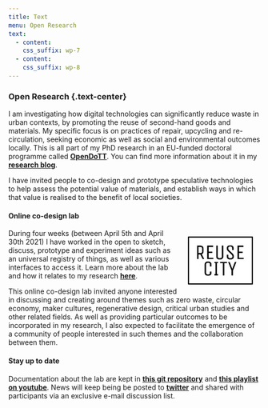 ```yaml
---
title: Text
menu: Open Research
text:
  - content:
    css_suffix: wp-7
  - content:
    css_suffix: wp-8
---
```

### Open Research {.text-center}

I am investigating how digital technologies can significantly reduce waste in urban contexts, by promoting the reuse of second-hand goods and materials. My specific focus is on practices of repair, upcycling and re-circulation, seeking economic as well as social and environmental outcomes locally. This is all part of my PhD research in an EU-funded doctoral programme called **[OpenDoTT](https://opendott.org)**. You can find more information about it in my **[research blog](https://is.efeefe.me/opendott)**.

I have invited people to co-design and prototype speculative technologies to help assess the potential value of materials, and establish ways in which that value is realised to the benefit of local societies.

#### Online co-design lab

<div>
  <img style="float: right; width: 130px; margin: 15px;" src="https://github.com/opendott-smartcities/make.reuse.city/raw/master/themes/reuse/img/logo.png">
  <p>
    During four weeks (between April 5th and April 30th 2021) I have worked in the open to sketch, discuss, prototype and experiment ideas such as an universal registry of things, as well as various interfaces to access it. Learn more about the lab and how it relates to my research <a href="https://is.efeefe.me/reuse-city"><strong>here</strong></a>.
  </p>
  <p>
    This online co-design lab invited anyone interested in discussing and creating around themes such as zero waste, circular economy, maker cultures, regenerative design, critical urban studies and other related fields. As well as providing particular outcomes to be incorporated in my research, I also expected to facilitate the emergence of a community of people interested in such themes and the collaboration between them.
  </p>
</div>

#### Stay up to date

Documentation about the lab are kept in <a href="https://github.com/reuse-city/lab/"><strong>this git repository</strong></a> and <a href="https://www.youtube.com/playlist?list=PLSHdLCc8rAqvn9bf4-96V3M8k3jdctzz9"><strong>this playlist on youtube</strong></a>. News will keep being be posted to <a href="twitter.com/reuse_city"><strong>twitter</strong></a> and shared with participants via an exclusive e-mail discussion list.
